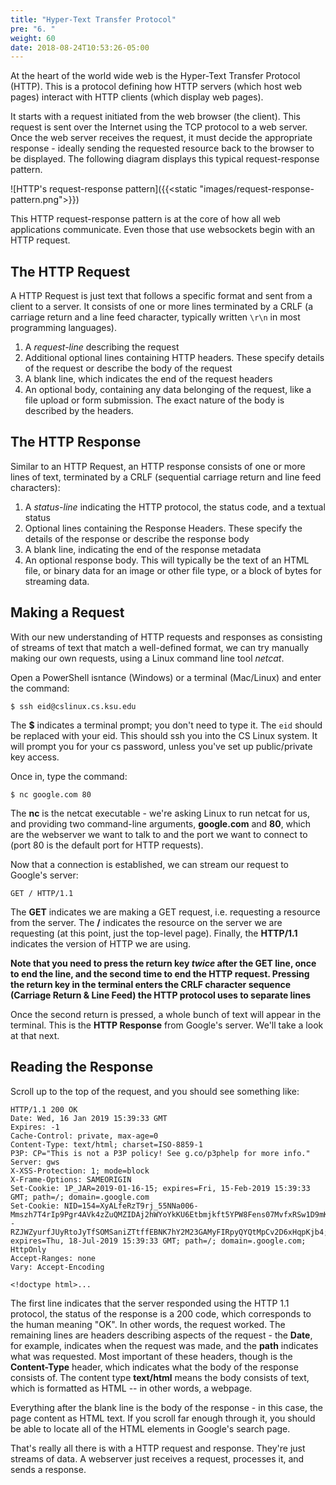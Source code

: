 ```yaml
---
title: "Hyper-Text Transfer Protocol"
pre: "6. "
weight: 60
date: 2018-08-24T10:53:26-05:00
---
```

At the heart of the world wide web is the Hyper-Text Transfer Protocol (HTTP).  This is a protocol defining how HTTP servers (which host web pages) interact with HTTP clients (which display web pages).   

It starts with a request initiated from the web browser (the client).  This request is sent over the Internet using the TCP protocol to a web server.  Once the web server receives the request, it must decide the appropriate response - ideally sending the requested resource back to the browser to be displayed.  The following diagram displays this typical request-response pattern.

![HTTP's request-response pattern]({{<static "images/request-response-pattern.png">}})

This HTTP request-response pattern is at the core of how all web applications communicate.  Even those that use websockets begin with an HTTP request.

## The HTTP Request
A HTTP Request is just text that follows a specific format and sent from a client to a server.  It consists of one or more lines terminated by a CRLF (a carriage return and a line feed character, typically written `\r\n` in most programming languages).

1. A _request-line_ describing the request
2. Additional optional lines containing HTTP headers.  These specify details of the request or describe the body of the request
3. A blank line, which indicates the end of the request headers
4. An optional body, containing any data belonging of the request, like a file upload or form submission.  The exact nature of the body is described by the headers.

## The HTTP Response
Similar to an HTTP Request, an HTTP response consists of one or more lines of text, terminated by a CRLF (sequential carriage return and line feed characters):

1. A _status-line_ indicating the HTTP protocol, the status code, and a textual status
2. Optional lines containing the Response Headers.  These specify the details of the response or describe the response body
3. A blank line, indicating the end of the response metadata
4. An optional response body.  This will typically be the text of an HTML file, or binary data for an image or other file type, or a block of bytes for streaming data.

## Making a Request
With our new understanding of HTTP requests and responses as consisting of streams of text that match a well-defined format, we can try manually making our own requests, using a Linux command line tool _netcat_.

Open a PowerShell isntance (Windows) or a terminal (Mac/Linux) and enter the command:

`
$ ssh eid@cslinux.cs.ksu.edu
`

The __$__ indicates a terminal prompt; you don't need to type it.  The `eid` should be replaced with your eid.  This should ssh you into the CS Linux system.  It will prompt you for your cs password, unless you've set up public/private key access.  

Once in, type the command:

`
$ nc google.com 80
`

The __nc__ is the netcat executable - we're asking Linux to run netcat for us, and providing two command-line arguments, __google.com__ and __80__, which are the webserver we want to talk to and the port we want to connect to (port 80 is the default port for HTTP requests).

Now that a connection is established, we can stream our request to Google's server:

`
GET / HTTP/1.1
`

The **GET** indicates we are making a GET request, i.e. requesting a resource from the server. The **/** indicates the resource on the server we are requesting (at this point, just the top-level page).  Finally, the **HTTP/1.1** indicates the version of HTTP we are using.  

**Note that you need to press the return key _twice_ after the GET line, once to end the line, and the second time to end the HTTP request.  Pressing the return key in the terminal enters the CRLF character sequence (Carriage Return & Line Feed) the HTTP protocol uses to separate lines**

Once the second return is pressed, a whole bunch of text will appear in the terminal.  This is the __HTTP Response__ from Google's server.  We'll take a look at that next.

## Reading the Response

Scroll up to the top of the request, and you should see something like:

```
HTTP/1.1 200 OK
Date: Wed, 16 Jan 2019 15:39:33 GMT
Expires: -1
Cache-Control: private, max-age=0
Content-Type: text/html; charset=ISO-8859-1
P3P: CP="This is not a P3P policy! See g.co/p3phelp for more info."
Server: gws
X-XSS-Protection: 1; mode=block
X-Frame-Options: SAMEORIGIN
Set-Cookie: 1P_JAR=2019-01-16-15; expires=Fri, 15-Feb-2019 15:39:33 GMT; path=/; domain=.google.com
Set-Cookie: NID=154=XyALfeRzT9rj_55NNa006-Mmszh7T4rIp9Pgr4AVk4zZuQMZIDAj2hWYoYkKU6Etbmjkft5YPW8Fens07MvfxRSw1D9mKZckUiQ--RZJWZyurfJUyRtoJyTfSOMSaniZTtffEBNK7hY2M23GAMyFIRpyQYQtMpCv2D6xHqpKjb4; expires=Thu, 18-Jul-2019 15:39:33 GMT; path=/; domain=.google.com; HttpOnly
Accept-Ranges: none
Vary: Accept-Encoding

<!doctype html>...
```

The first line indicates that the server responded using the HTTP 1.1 protocol, the status of the response is a 200 code, which corresponds to the human meaning "OK".  In other words, the request worked.  The remaining lines are headers describing aspects of the request - the __Date__, for example, indicates when the request was made, and the __path__ indicates what was requested.  Most important of these headers, though is the __Content-Type__ header, which indicates what the body of the response consists of.  The content type __text/html__ means the body consists of text, which is formatted as HTML -- in other words, a webpage.  

Everything after the blank line is the body of the response - in this case, the page content as HTML text.  If you scroll far enough through it, you should be able to locate all of the HTML elements in Google's search page.


That's really all there is with a HTTP request and response.  They're just streams of data.  A webserver just receives a request, processes it, and sends a response.
